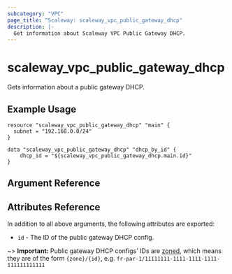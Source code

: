 ```yaml
---
subcategory: "VPC"
page_title: "Scaleway: scaleway_vpc_public_gateway_dhcp"
description: |-
  Get information about Scaleway VPC Public Gateway DHCP.
---
```


# scaleway_vpc_public_gateway_dhcp  

Gets information about a public gateway DHCP.

## Example Usage

```hcl
resource "scaleway_vpc_public_gateway_dhcp" "main" {
  subnet = "192.168.0.0/24"
}

data "scaleway_vpc_public_gateway_dhcp" "dhcp_by_id" {
    dhcp_id = "${scaleway_vpc_public_gateway_dhcp.main.id}"
}
```

## Argument Reference


## Attributes Reference

In addition to all above arguments, the following attributes are exported:

- `id` - The ID of the public gateway DHCP config.

~> **Important:** Public gateway DHCP configs' IDs are [zoned](../guides/regions_and_zones.md#resource-ids), which means they are of the form `{zone}/{id}`, e.g. `fr-par-1/11111111-1111-1111-1111-111111111111`

